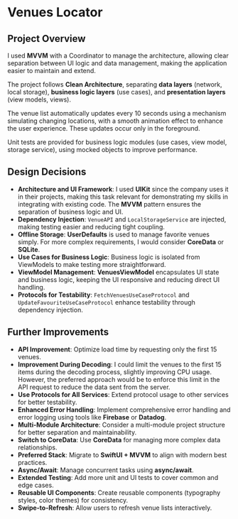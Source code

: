 # Venues Locator

## Project Overview

I used **MVVM** with a Coordinator to manage the architecture, allowing clear separation between UI logic and data management, making the application easier to maintain and extend.

The project follows **Clean Architecture**, separating **data layers** (network, local storage), **business logic layers** (use cases), and **presentation layers** (view models, views).

The venue list automatically updates every 10 seconds using a mechanism simulating changing locations, with a smooth animation effect to enhance the user experience. These updates occur only in the foreground.

Unit tests are provided for business logic modules (use cases, view model, storage service), using mocked objects to improve performance.

## Design Decisions

- **Architecture and UI Framework**: I used **UIKit** since the company uses it in their projects, making this task relevant for demonstrating my skills in integrating with existing code. The **MVVM** pattern ensures the separation of business logic and UI.
- **Dependency Injection**: `VenueAPI` and `LocalStorageService` are injected, making testing easier and reducing tight coupling.
- **Offline Storage**: **UserDefaults** is used to manage favorite venues simply. For more complex requirements, I would consider **CoreData** or **SQLite**.
- **Use Cases for Business Logic**: Business logic is isolated from ViewModels to make testing more straightforward.
- **ViewModel Management**: **VenuesViewModel** encapsulates UI state and business logic, keeping the UI responsive and reducing direct UI handling.
- **Protocols for Testability**: `FetchVenuesUseCaseProtocol` and `UpdateFavouriteUseCaseProtocol` enhance testability through dependency injection.

## Further Improvements

- **API Improvement**: Optimize load time by requesting only the first 15 venues.
- **Improvement During Decoding**: I could limit the venues to the first 15 items during the decoding process, slightly improving CPU usage. However, the preferred approach would be to enforce this limit in the API request to reduce the data sent from the server.
- **Use Protocols for All Services**: Extend protocol usage to other services for better testability.
- **Enhanced Error Handling**: Implement comprehensive error handling and error logging using tools like **Firebase** or **Datadog**.
- **Multi-Module Architecture**: Consider a multi-module project structure for better separation and maintainability.
- **Switch to CoreData**: Use **CoreData** for managing more complex data relationships.
- **Preferred Stack**: Migrate to **SwiftUI + MVVM** to align with modern best practices.
- **Async/Await**: Manage concurrent tasks using **async/await**.
- **Extended Testing**: Add more unit and UI tests to cover common and edge cases.
- **Reusable UI Components**: Create reusable components (typography styles, color themes) for consistency.
- **Swipe-to-Refresh**: Allow users to refresh venue lists interactively.
